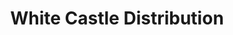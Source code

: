 ---
title: "White Castle Distribution"
url: /saint-paul/white-castle-distribution/
shop: wholesale
---